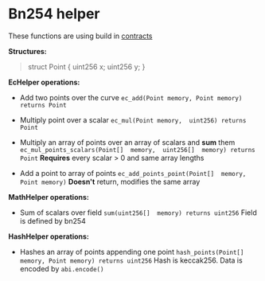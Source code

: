 # Bn254 helper

These functions are using build in [contracts](https://www.evm.codes/precompiled)

**Structures:**
>struct Point 
>{
uint256 x;
uint256 y; 
}

**EcHelper operations:**
- Add two points over the curve `ec_add(Point memory, Point memory) returns Point`

- Multiply point over a scalar `ec_mul(Point memory,  uint256) returns Point` 

- Multiply an array of points over an array of scalars and **sum** them `ec_mul_points_scalars(Point[]  memory,  uint256[]  memory) returns Point`
**Requires** every scalar > 0 and same array lengths 

 - Add a point to array of points `ec_add_points_point(Point[]  memory, Point memory)`
 **Doesn't** return, modifies the same array

**MathHelper operations:**

- Sum of scalars over field `sum(uint256[]  memory) returns uint256`
Field is defined by bn254

**HashHelper operations:**

- Hashes an array of points appending one point `hash_points(Point[]  memory, Point memory) returns uint256`
Hash is keccak256. Data is encoded by `abi.encode()`

